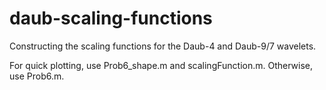 # daub-scaling-functions
Constructing the scaling functions for the Daub-4 and Daub-9/7 wavelets.

For quick plotting, use Prob6_shape.m and scalingFunction.m. Otherwise, use Prob6.m.
